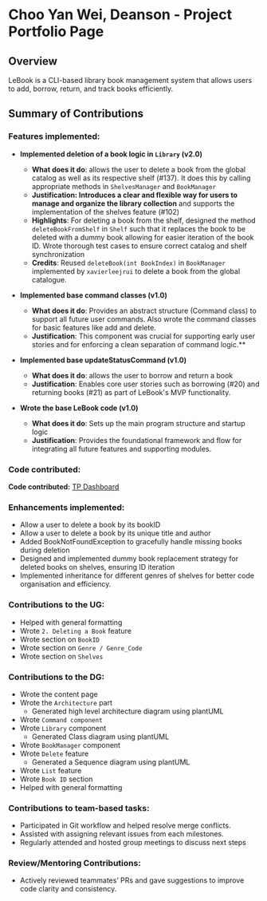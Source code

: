 # Choo Yan Wei, Deanson - Project Portfolio Page

## Overview

LeBook is a CLI-based library book management system that allows users to
add, borrow, return, and track books efficiently.

## Summary of Contributions

### Features implemented:

- **Implemented deletion of a book logic in `Library` (v2.0)**

  - **What does it do**: allows the user to delete a book from the global catalog as well as its
  respective shelf (#137). It does this by calling appropriate methods in `ShelvesManager` and `BookManager`
  - **Justification: Introduces a clear and flexible way for users to manage and organize the library collection**
  and supports the implementation of the shelves feature (#102)
  - **Highlights**: For deleting a book from the shelf, designed the method `deleteBookFromShelf` in `Shelf` such that it
        replaces the book to be deleted with a dummy book allowing for easier iteration of the book ID. Wrote thorough test cases
  to ensure correct catalog and shelf synchronization
  - **Credits**: Reused `deleteBook(int BookIndex)` in `BookManager` implemented by `xavierleejrui`
  to delete a book from the global catalogue.
  
- **Implemented base command classes (v1.0)**
  - **What does it do**: Provides an abstract structure (Command class) to support all future user commands. Also wrote the command classes
  for basic features like add and delete.
  - **Justification**: This component was crucial for supporting early user stories and for enforcing a clean separation of command logic.**
- **Implemented base updateStatusCommand (v1.0)**
  - **What does it do**: allows the user to borrow and return a book
  - **Justification**: Enables core user stories such as borrowing (#20) and returning books (#21) as part of LeBook's MVP functionality.
- **Wrote the base LeBook code (v1.0)**
  - **What does it do**: Sets up the main program structure and startup logic
  - **Justification**: Provides the foundational framework and flow for integrating all future features and supporting modules.
  
### Code contributed:

**Code contributed:** [TP Dashboard](https://nus-cs2113-ay2425s2.github.io/tp-dashboard/?search=&sort=totalCommits%20dsc&sortWithin=title&timeframe=commit&mergegroup=&groupSelect=groupByRepos&breakdown=true&checkedFileTypes=docs~functional-code~test-code~other&since=2025-02-21&tabOpen=true&tabType=authorship&tabAuthor=Deanson-Choo&tabRepo=AY2425S2-CS2113-T13-3%2Ftp%5Bmaster%5D&authorshipIsMergeGroup=false&authorshipFileTypes=docs~functional-code~test-code&authorshipIsBinaryFileTypeChecked=false&authorshipIsIgnoredFilesChecked=false)

### Enhancements implemented:

- Allow a user to delete a book by its bookID
- Allow a user to delete a book by its unique title and author
- Added BookNotFoundException to gracefully handle missing books during deletion
- Designed and implemented dummy book replacement strategy for deleted books on shelves, ensuring ID iteration
- Implemented inheritance for different genres of shelves for better code organisation 
and efficiency. 

### Contributions to the UG:

- Helped with general formatting 
- Wrote `2. Deleting a Book` feature
- Wrote section on `BookID`
- Wrote section on `Genre / Genre_Code`
- Wrote section on `Shelves`

### Contributions to the DG:

- Wrote the content page
- Wrote the `Architecture` part
  - Generated high level architecture diagram using plantUML
- Wrote `Command component`
- Wrote `Library` component 
  - Generated Class diagram using plantUML
- Wrote `BookManager` component
- Wrote `Delete` feature
  - Generated a Sequence diagram using plantUML
- Wrote `List` feature
- Wrote `Book ID` section
- Helped with general formatting

### Contributions to team-based tasks:

- Participated in Git workflow and helped resolve merge conflicts.
- Assisted with assigning relevant issues from each milestones.
- Regularly attended and hosted group meetings to discuss next steps

### Review/Mentoring Contributions:

- Actively reviewed teammates’ PRs and gave suggestions to improve code clarity and consistency.